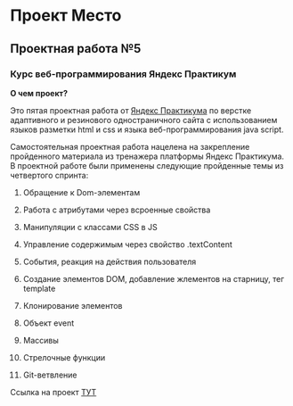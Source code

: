 # Проект Место

## Проектная работа №5 

###  Курс веб-программирования Яндекс Практикум 

**О чем проект?** 

Это пятая проектная работа от [Яндекс Практикума](https://practicum.yandex.ru/) по верстке адаптивного и резинового одностраничного сайта с использованием языков разметки html и css и языка веб-программирования java script. 

Самостоятельная проектная работа нацелена на закрепление пройденного материала из тренажера платформы Яндекс Практикума. В проектной работе были применены следующие пройденные темы из четвертого спринта: 

1. Обращение к Dom-элементам 

2. Работа с атрибутами через всроенные свойства

3. Манипуляции с классами CSS в JS 

4. Управление содержимым через свойство .textContent

5. События, реакция на действия пользователя 

6. Создание элементов DOM, добавление жлементов на старницу, тег template 

7. Клонирование элементов

8. Объект event 

9. Массивы

10. Стрелочные функции

11. Git-ветвление


 
Ссылка на проект [ТУТ](https://juliamacfiurst.github.io/mesto/)
